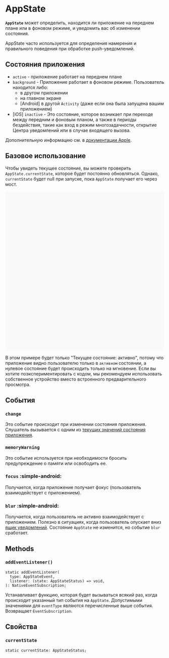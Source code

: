 # AppState

**`AppState`** может определить, находится ли приложение на переднем плане или в фоновом режиме, и уведомить вас об изменении состояния.

AppState часто используется для определения намерения и правильного поведения при обработке push-уведомлений.

## Состояния приложения

-   `active` - приложение работает на переднем плане
-   `background` - Приложение работает в фоновом режиме. Пользователь находится либо:
    -   в другом приложении
    -   на главном экране
    -   [Android] в другой `Activity` (даже если она была запущена вашим приложением)
-   [iOS] `inactive` - Это состояние, которое возникает при переходе между передним и фоновым планом, а также в периоды бездействия, такие как вход в режим многозадачности, открытие Центра уведомлений или в случае входящего вызова.

Дополнительную информацию см. в [документации Apple](https://developer.apple.com/documentation/uikit/app_and_scenes/managing_your_app_s_life_cycle).

## Базовое использование

Чтобы увидеть текущее состояние, вы можете проверить `AppState.currentState`, которое будет постоянно обновляться. Однако, `currentState` будет null при запуске, пока `AppState` получает его через мост.

<div data-snack-id="@bndby/appstate-example" data-snack-platform="web" data-snack-preview="true" data-snack-theme="light" style="overflow:hidden;background:#F9F9F9;border:1px solid var(--color-border);border-radius:4px;height:505px;width:100%"></div>

В этом примере будет только "Текущее состояние: активно", потому что приложение видно пользователю только в `активном` состоянии, а нулевое состояние будет происходить только на мгновение. Если вы хотите поэкспериментировать с кодом, мы рекомендуем использовать собственное устройство вместо встроенного предварительного просмотра.

## События

### `change`

Это событие происходит при изменении состояния приложения. Слушатель вызывается с одним из [текущих значений состояния приложения](appstate.md#app-states).

### `memoryWarning`

Это событие используется при необходимости бросить предупреждение о памяти или освободить ее.

### `focus` :simple-android:

Получается, когда приложение получает фокус (пользователь взаимодействует с приложением).

### `blur` :simple-android:

Получается, когда пользователь не активно взаимодействует с приложением. Полезно в ситуациях, когда пользователь опускает вниз [ящик уведомлений](https://developer.android.com/guide/topics/ui/notifiers/notifications#bar-and-drawer). Состояние `AppState` не изменится, но событие `blur` сработает.

## Methods

### `addEventListener()`

```tsx
static addEventListener(
  type: AppStateEvent,
  listener: (state: AppStateStatus) => void,
): NativeEventSubscription;
```

Устанавливает функцию, которая будет вызываться всякий раз, когда происходит указанный тип события на `AppState`. Допустимыми значениями для `eventType` являются перечисленные выше события. Возвращает `EventSubscription`.

## Свойства

### `currentState`

```tsx
static currentState: AppStateStatus;
```
